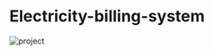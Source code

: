 # Electricity-billing-system
![project](https://user-images.githubusercontent.com/63540418/131532102-602bee84-93ce-4940-8195-4237b8dd5e8e.PNG)

